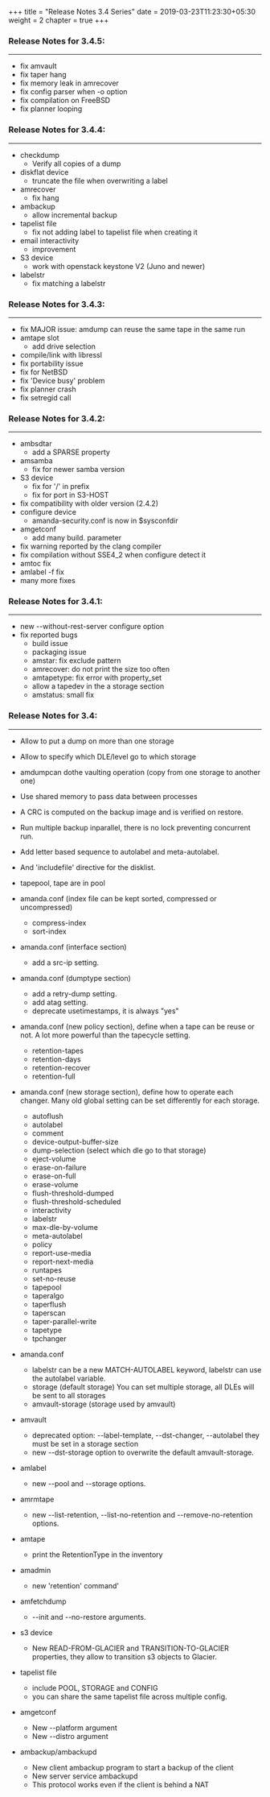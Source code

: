+++
title = "Release Notes 3.4 Series"
date = 2019-03-23T11:23:30+05:30
weight = 2
chapter = true
+++

### Release Notes for 3.4.5:
---
* fix amvault
* fix taper hang
* fix memory leak in amrecover
* fix config parser when -o option
* fix compilation on FreeBSD
* fix planner looping

### Release Notes for 3.4.4:
---
* checkdump
  * Verify all copies of a dump
* diskflat device
  * truncate the file when overwriting a label
* amrecover
  * fix hang
* ambackup
  * allow incremental backup
* tapelist file
  * fix not adding label to tapelist file when creating it
* email interactivity
  * improvement
* S3 device
  * work with openstack keystone V2 (Juno and newer)
* labelstr
  * fix matching a labelstr

### Release Notes for 3.4.3:
---
* fix MAJOR issue: amdump can reuse the same tape in the same run
* amtape slot
  * add drive selection
* compile/link with libressl
* fix portability issue
* fix for NetBSD
* fix 'Device busy' problem
* fix planner crash
* fix setregid call

### Release Notes for 3.4.2:
---
* ambsdtar
  * add a SPARSE property
* amsamba
  * fix for newer samba version
* S3 device
  * fix for '/' in prefix
  * fix for port in S3-HOST
* fix compatibility with older version (2.4.2)
* configure device
  * amanda-security.conf is now in $sysconfdir
* amgetconf
  * add many build. parameter
* fix warning reported by the clang compiler
* fix compilation without SSE4_2 when configure detect it
* amtoc fix
* amlabel -f fix
* many more fixes

### Release Notes for 3.4.1:
---
* new --without-rest-server configure option
* fix reported bugs
  * build issue
  * packaging issue
  * amstar: fix exclude pattern
  * amrecover: do not print the size too often
  * amtapetype: fix error with property_set
  * allow a tapedev in the a storage section
  * amstatus: small fix

### Release Notes for 3.4:
---
* Allow to put a dump on more than one storage
* Allow to specify which DLE/level go to which storage
* amdumpcan dothe vaulting operation (copy from one storage to another one)
* Use shared memory to pass data between processes
* A CRC is computed on the backup image and is verified on restore.
* Run multiple backup inparallel, there is no lock preventing concurrent run.
* Add letter based sequence to autolabel and meta-autolabel.
* And 'includefile' directive for the disklist.
* tapepool, tape are in pool
* amanda.conf (index file can be kept sorted, compressed or uncompressed)
  * compress-index
  * sort-index
* amanda.conf (interface section)
  * add a src-ip setting.
* amanda.conf (dumptype section)
  * add a retry-dump setting.
  * add atag setting.
  * deprecate usetimestamps, it is always "yes"
* amanda.conf (new policy section), define when a tape can be reuse or not.
   A lot more powerful than the tapecycle setting.
  * retention-tapes
  * retention-days
  * retention-recover
  * retention-full
* amanda.conf (new storage section), define how to operate each changer.
  Many old global setting can be set differently for each storage.
  * autoflush
  * autolabel
  * comment
  * device-output-buffer-size
  * dump-selection (select which dle go to that storage)
  * eject-volume
  * erase-on-failure
  * erase-on-full
  * erase-volume
  * flush-threshold-dumped
  * flush-threshold-scheduled
  * interactivity
  * labelstr
  * max-dle-by-volume
  * meta-autolabel
  * policy
  * report-use-media
  * report-next-media
  * runtapes
  * set-no-reuse
  * tapepool
  * taperalgo
  * taperflush
  * taperscan
  * taper-parallel-write
  * tapetype
  * tpchanger

* amanda.conf
  * labelstr can be a new MATCH-AUTOLABEL keyword, labelstr can use the autolabel variable.
  * storage (default storage) You can set multiple storage, all DLEs will be sent to all storages
  * amvault-storage (storage used by amvault)
* amvault
  * deprecated option: --label-template, --dst-changer, --autolabel they must be set in a storage section
  * new --dst-storage option to overwrite the default amvault-storage.
* amlabel
  * new --pool and --storage options.
* amrmtape
  * new --list-retention, --list-no-retention and --remove-no-retention options.
* amtape
  * print the RetentionType in the inventory
* amadmin
  * new 'retention' command'
* amfetchdump
  * --init and --no-restore arguments.
* s3 device
  * New READ-FROM-GLACIER and TRANSITION-TO-GLACIER properties, they allow to transition s3 objects to Glacier.
* tapelist file
  * include POOL, STORAGE and CONFIG
  * you can share the same tapelist file across multiple config.
* amgetconf
  * New --platform argument
  * New --distro argument
* ambackup/ambackupd
  * New client ambackup program to start a backup of the client
  * New server service ambackupd
  * This protocol works even if the client is behind a NAT